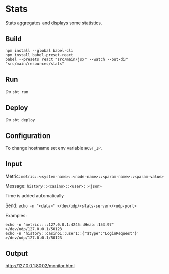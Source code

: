 # Stats

Stats aggregates and displays some statistics.

## Build

```
npm install --global babel-cli
npm install babel-preset-react
babel --presets react "src/main/jsx" --watch --out-dir "src/main/resources/stats"
```

## Run

Do `sbt run`

## Deploy

Do `sbt deploy`

## Configuration

To change hostname set env variable `HOST_IP`.

## Input

Metric: `metric::<system-name>::<node-name>::<param-name>::<param-value>`

Message: `history::<casino>::<user>::<json>`

Time is added automatically

Send: `echo -n "<data>" >/dev/udp/<stats-server>/<udp-port>`

Examples:
```
echo -n "metric::::127.0.0.1:4245::Heap::153.97" >/dev/udp/127.0.0.1/50123
echo -n 'history::casino1::user1::{"$type":"LoginRequest"}' >/dev/udp/127.0.0.1/50123
```

## Output

http://127.0.0.1:8002/monitor.html
